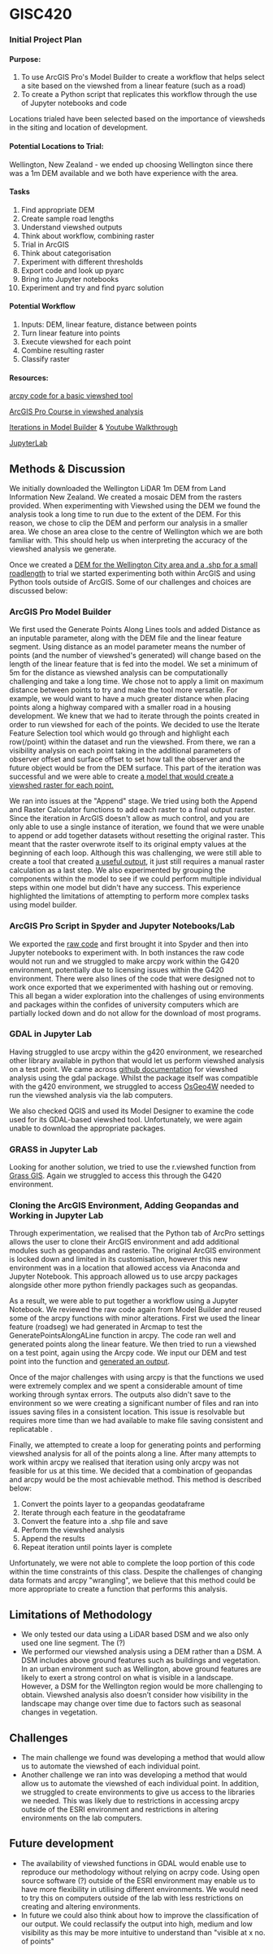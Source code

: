 # GISC420
### Initial Project Plan

#### Purpose: 
1) To use ArcGIS Pro's Model Builder to create a workflow that helps select a site based on the viewshed from a linear feature (such as a road)
2) To create a Python script that replicates this workflow through the use of Jupyter notebooks and code

Locations trialed have been selected based on the importance of viewsheds in the siting and location of development. 

#### Potential Locations to Trial: 
Wellington, New Zealand - we ended up choosing Wellington since there was a 1m DEM available and we both have experience with the area. 

#### Tasks
1) Find appropriate DEM
2) Create sample road lengths
3) Understand viewshed outputs
4) Think about workflow, combining raster
5) Trial in ArcGIS
6) Think about categorisation 
7) Experiment with different thresholds
8) Export code and look up pyarc 
9) Bring into Jupyter notebooks
10) Experiment and try and find pyarc solution

#### Potential Workflow
1) Inputs: DEM, linear feature, distance between points
2) Turn linear feature into points
3) Execute viewshed for each point
4) Combine resulting raster
5) Classify raster


#### Resources:
[arcpy code for a basic viewshed tool](https://pro.arcgis.com/en/pro-app/latest/tool-reference/spatial-analyst/viewshed.htm)

[ArcGIS Pro Course in viewshed analysis](https://www.esri.com/training/catalog/57d8718d8b3e1ff2376bf91c/performing-viewshed-analysis-in-arcgis-pro/)

[Iterations in Model Builder](https://pro.arcgis.com/en/pro-app/latest/tool-reference/modelbuilder-toolbox/examples-of-using-iterators-in-modelbuilder.htm) & [Youtube Walkthrough](https://www.youtube.com/watch?v=DoIkV2y0pEc)

[JupyterLab](https://www.youtube.com/watch?v=A5YyoCKxEOU&t=1s)


## Methods & Discussion
We initially downloaded the Wellington LiDAR 1m DEM from Land Information New Zealand. We created a mosaic DEM from the rasters provided. When experimenting with Viewshed using the DEM we found the analysis took a long time to run due to the extent of the DEM. For this reason, we chose to clip the DEM and perform our analysis in a smaller area. We chose an area close to the centre of Wellington which we are both familiar with. This should help us when interpreting the accuracy of the viewshed analysis we generate.    

Once we created a [DEM for the Wellington City area and a .shp for a small roadlength](https://github.com/rhiannonbar/GISC420/blob/fcf0f14e5222b6bf6185d1670432550e50b411bc/Final%20Project%20Initial%20Data.zip) to trial we started experimenting both within ArcGIS and using Python tools outside of ArcGIS. Some of our challenges and choices are discussed below:

### ArcGIS Pro Model Builder
We first used the Generate Points Along Lines tools and added Distance as an inputable parameter, along with the DEM file and the linear feature segment. Using distance as an model parameter means the number of points (and the number of viewshed's generated) will change based on the length of the linear feature that is fed into the model. We set a minimum of 5m for the distance as viewshed analysis can be computationally challenging and take a long time. We chose not to apply a limit on maximum distance between points to try and make the tool more versatile. For example, we would want to have a much greater distance when placing points along a highway compared with a smaller road in a housing development. We knew that we had to iterate through the points created in order to run viewshed for each of the points. We decided to use the Iterate Feature Selection tool which would go through and highlight each row(/point) within the dataset and run the viewshed. From there, we ran a visibility analysis on each point taking in the additional parameters of observer offset and surface offset to set how tall the observer and the future object would be from the DEM surface. This part of the iteration was successful and we were able to create [a model that would create a viewshed raster for each point.](https://github.com/rhiannonbar/GISC420/blob/fcf0f14e5222b6bf6185d1670432550e50b411bc/ArcGISModelGraphic.svg)

We ran into issues at the "Append" stage. We tried using both the Append and Raster Calculator functions to add each raster to a final output raster. Since the iteration in ArcGIS doesn't allow as much control, and you are only able to use a single instance of iteration, we found that we were unable to append or add together datasets without resetting the original raster. This meant that the raster overwrote itself to its original empty values at the beginning of each loop. Although this was challenging, we were still able to create a tool that created [a useful output](https://github.com/rhiannonbar/GISC420/blob/main/OutputExample.pdf), it just still requires a manual raster calculation as a last step. We also experimented by grouping the components within the model to see if we could perform multiple individual steps within one model but didn't have any success. This experience highlighted the limitations of attempting to perform more complex tasks using model builder.

### ArcGIS Pro Script in Spyder and Jupyter Notebooks/Lab

We exported the [raw code](https://github.com/rhiannonbar/GISC420/blob/fcf0f14e5222b6bf6185d1670432550e50b411bc/ArcGIS_Raw_Python.ipynb) and first brought it into Spyder and then into Jupyter notebooks to experiment with. In both instances the raw code would not run and we struggled to make arcpy work within the G420 environment, potentially due to licensing issues within the G420 environment. There were also lines of the code that were designed not to work once exported that we experimented with hashing out or removing. This all began a wider exploration into the challenges of using environments and packages within the confides of university computers which are partially locked down and do not allow for the download of most programs. 

### GDAL in Jupyter Lab

Having struggled to use arcpy within the g420 environment, we researched other library available in python that would let us perform viewshed analysis on a test point. We came across [github documentation](https://github.com/jonnyhuck/Viewshed) for viewshed analysis using the gdal package. Whilst the package itself was compatible with the g420 environment, we struggled to access [OsGeo4W](https://trac.osgeo.org/osgeo4w) needed to run the viewshed analysis via the lab computers. 

We also checked QGIS and used its Model Designer to examine the code used for its GDAL-based viewshed tool. Unfortunately, we were again unable to download the appropriate packages.

### GRASS in Jupyter Lab

Looking for another solution, we tried to use the r.viewshed function from [Grass GIS](https://grass.osgeo.org/grass78/manuals/r.viewshed.html). Again we struggled to access this through the G420 environment. 

### Cloning the ArcGIS Environment, Adding Geopandas and Working in Jupyter Lab

Through experimentation, we realised that the Python tab of ArcPro settings allows the user to clone their ArcGIS environment and add additional modules such as geopandas and rasterio. The original ArcGIS environment is locked down and limited in its customisation, however this new environment was in a location that allowed access via Anaconda and Jupyter Notebook. This approach allowed us to use arcpy packages alongside other more python friendly packages such as geopandas. 

As a result, we were able to put together a workflow using a Jupyter Notebook. We reviewed the raw code again from Model Builder and reused some of the arcpy functions with minor alterations. First we used the linear feature (roadseg) we had generated in Arcmap to test the GeneratePointsAlongALine function in arcpy. The code ran well and generated points along the linear feature. We then tried to run a viewshed on a test point, again using the Arcpy code. We input our DEM and test point into the function and [generated an output](https://github.com/rhiannonbar/GISC420/blob/main/GEOG420%20Final%20Project.ipynb). 

Once of the major challenges with using arcpy is that the functions we used were extremely complex and we spent a considerable amount of time working through syntax errors. The outputs also didn't save to the environment so we were creating a significant number of files and ran into issues saving files in a consistent location. This issue is resolvable but requires more time than we had available to make file saving consistent and replicatable . 

Finally, we attempted to create a loop for generating points and performing viewshed analysis for all of the points along a line. After many attempts to work within arcpy we realised that iteration using only arcpy was not feasible for us at this time. We decided that a combination of geopandas and arcpy would be the most achievable method. This method is described below:
  1) Convert the points layer to a geopandas geodataframe
  2) Iterate through each feature in the geodataframe
  3) Convert the feature into a .shp file and save
  4) Perform the viewshed analysis
  5) Append the results
  6) Repeat iteration until points layer is complete
 
 Unfortunately, we were not able to complete the loop portion of this code within the time constraints of this class. Despite the challenges of changing data formats and arcpy "wrangling", we believe that this method could be more appropriate to create a function that performs this analysis.


## Limitations of Methodology 
- We only tested our data using a LiDAR based DSM and we also only used one line segment. The (?)
-  We performed our viewshed analysis using a DEM rather than a DSM. A DSM includes above ground features such as buildings and vegetation. In an urban environment such as Wellington, above ground features are likely to exert a strong control on what is visible in a landscape. However, a DSM for the Wellington region would be more challenging to obtain. Viewshed analysis also doesn’t consider how visibility in the landscape may change over time due to factors such as seasonal changes in vegetation. 


## Challenges 
- The main challenge we found was developing a method that would allow us to automate the viewshed of each individual point.  
- Another challenge we ran into was developing a method that would allow us to automate the viewshed of each individual point. In addition, we struggled to create environments to give us access to the libraries we needed. This was likely due to restrictions in accessing arcpy outside of the ESRI environment and restrictions in altering environments on the lab computers. 

## Future development 
-	The availability of viewshed functions in GDAL would enable use to reproduce our methodology without relying on acrpy code. Using open source software (?) outside of the ESRI environment may enable us to have more flexibility in utilising different environments. We would need to try this on computers outside of the lab with less restrictions on creating and altering environments. 
- In future we could also think about how to improve the classification of our output. We could reclassify the output into high, medium and low visibility as this may be more intuitive to understand than "visible at x no. of points" 
